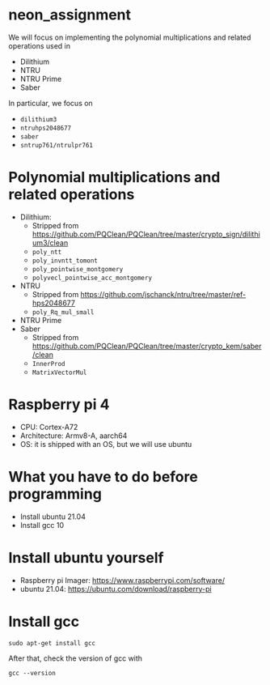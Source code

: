 # neon_assignment

We will focus on implementing the polynomial multiplications and related operations
used in
- Dilithium
- NTRU
- NTRU Prime
- Saber

In particular, we focus on
- `dilithium3`
- `ntruhps2048677`
- `saber`
- `sntrup761/ntrulpr761`

# Polynomial multiplications and related operations
- Dilithium:
    - Stripped from https://github.com/PQClean/PQClean/tree/master/crypto_sign/dilithium3/clean
    - `poly_ntt`
    - `poly_invntt_tomont`
    - `poly_pointwise_montgomery`
    - `polyvecl_pointwise_acc_montgomery`
- NTRU
    - Stripped from https://github.com/jschanck/ntru/tree/master/ref-hps2048677
    - `poly_Rq_mul_small`
- NTRU Prime
- Saber
    - Stripped from https://github.com/PQClean/PQClean/tree/master/crypto_kem/saber/clean
    - `InnerProd`
    - `MatrixVectorMul`

# Raspberry pi 4
- CPU: Cortex-A72
- Architecture: Armv8-A, aarch64
- OS: it is shipped with an OS, but we will use ubuntu

# What you have to do before programming
- Install ubuntu 21.04
- Install gcc 10

# Install ubuntu yourself
- Raspberry pi Imager: https://www.raspberrypi.com/software/
- ubuntu 21.04: https://ubuntu.com/download/raspberry-pi

# Install gcc
```
sudo apt-get install gcc
```
After that, check the version of gcc with
```
gcc --version
```



